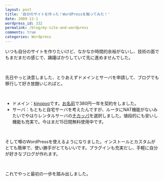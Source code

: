 ```yaml
---
layout: post
title: '自分のサイトを作った！WordPressを触ってみた！'
date: 2009-12-1
wordpress_id: 332
permalink: /blog/my-site-and-wordpress
comments: true
categories: Wordpress
---
```

<div class="section">
<p>いつも自分のサイトを作りたいけど、なかなか時間的余裕がないし、技術の面でもまだまだの感じで、躊躇ばかりしていて先に進めませんでした。</p>
<br/>
<p>先日やっと決意しました、とりあえずドメインとサーバを申請して、ブログでも移行して好き放題いじればと。</p>
<br/>
<ul>
<li>ドメイン：<a href="http://www.kinopyo.com" target="_blank">kinopyo</a>です。<a href="http://www.onamae.com" target="_blank">お名前</a>で380円一年を契約をしました。</li>
<li>サーバ：もともと自宅サーバを考えたんですが、ルータにNAT機能がないみたいでやはりレンタルサーバの<a href="http://chicappa.jp" target="_blank">チカッパ</a>を選択しました。値段的にも安いし機能も充実で。今はまだ15日間無料使用中です。</li>
</ul>
<br/>
<p>そして噂のWordPressを使えるようになりました。インストールとカスタムがとても簡単で、使い勝手がとてもいいです。プラグインも充実だし、手軽に自分が好きなブログが作れます。</p>
<br/>
<p>これでやっと最初の一歩を踏み出しました。</p>
</div>
